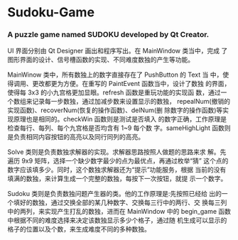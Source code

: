 # Sudoku-Game
### A puzzle game named SUDOKU developed by Qt Creator.
UI 界面分别由 Qt Designer 画出和程序写出。在 MainWindow 类当中，完成 了图形界面的设计、信号槽函数的实现、不同难度数独的产生等功能。

MainWinow 类中，所有数独上的数字直接存在了 PushButton 的 Text 当 中，使得调用、更改都更为方便。在重写的 PaintEvent 函数当中，设计了数独 的界面，使得每 3x3 的小九宫格更加显眼。refresh 函数是重玩功能的实现函 数，通过一个数组来记录每一步数独，通过加减步数来设置显示的数独， repealNum(撤销的实现函数)、recoverNum(恢复的操作函数)、delNum(删 除数字的操作函数)等实现原理也是相同的。checkWin 函数则是测试是否填入 的数字正确，工作原理是检查每行、每列、每个九宫格是否均含有 1~9 每个数 字。sameHighLight 函数则是负责相同内容按钮的高亮以及同行同列的高亮。

Solve 类则是负责数独求解器的实现。求解器思路按照人做题的思路来求 解。先遍历 9x9 矩阵，选择一个缺少数字最少的点为最优点，再通过枚举“猜” 这个点的数字应该填多少。同时，这个数独求解器还为“提示”功能服务，根据 当前的没有填满的数独，来计算生成一个完整的数独，每按下一次按钮，就提 示一个数字。

Sudoku 类则是负责数独问题产生器的类。他的工作原理是:先按照已经给 出的一个填好的数独，通过交换全部的某几种数字、交换每三行中的两行、交 换每三列中的两列，来实现产生打乱的数独，进而在 MainWindow 中的 begin_game 函数中根据不同的难度选择来决定该数独显示多少个格子，通过随 机生成可以显示的格子的位置以及个数，来生成难度不同的多种数独。
